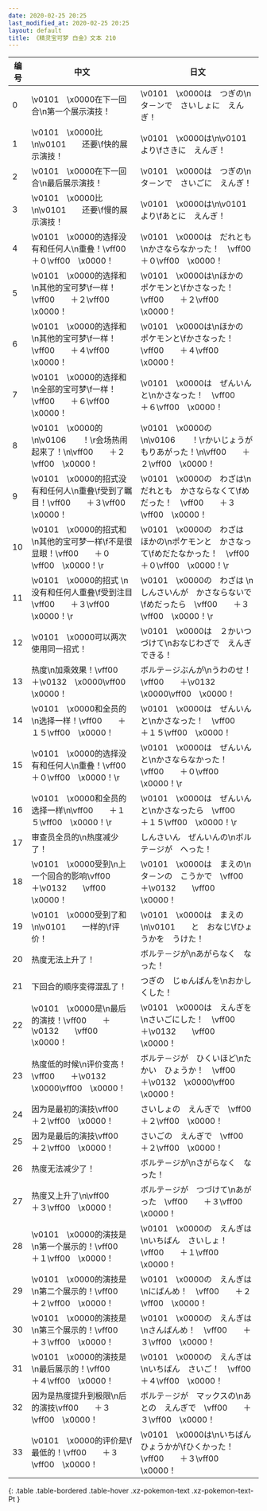 ```yaml
---
date: 2020-02-25 20:25
last_modified_at: 2020-02-25 20:25
layout: default
title: 《精灵宝可梦 白金》文本 210
---
```

| 编号 | 中文 | 日文 |
| ---- | ---- | ---- |
| 0 | \v0101　\x0000在下一回合\n第一个展示演技！ | \v0101　\x0000は　つぎの\nタ－ンで　さいしょに　えんぎ！ |
| 1 | \v0101　\x0000比\n\v0101　　还要\f快的展示演技！ | \v0101　\x0000は\n\v0101　　より\fさきに　えんぎ！ |
| 2 | \v0101　\x0000在下一回合\n最后展示演技！ | \v0101　\x0000は　つぎの\nタ－ンで　さいごに　えんぎ！ |
| 3 | \v0101　\x0000比\n\v0101　　还要\f慢的展示演技！ | \v0101　\x0000は\n\v0101　　より\fあとに　えんぎ！ |
| 4 | \v0101　\x0000的选择没有和任何人\n重叠！\vff00　　＋０\vff00　\x0000！ | \v0101　\x0000は　だれとも\nかさならなかった！　\vff00　　＋０\vff00　\x0000！ |
| 5 | \v0101　\x0000的选择和\n其他的宝可梦\f一样！\vff00　　＋２\vff00　\x0000！ | \v0101　\x0000は\nほかの　ポケモンと\fかさなった！　\vff00　　＋２\vff00　\x0000！ |
| 6 | \v0101　\x0000的选择和\n其他的宝可梦\f一样！\vff00　　＋４\vff00　\x0000！ | \v0101　\x0000は\nほかの　ポケモンと\fかさなった！　\vff00　　＋４\vff00　\x0000！ |
| 7 | \v0101　\x0000的选择和\n全部的宝可梦\f一样！\vff00　　＋６\vff00　\x0000！ | \v0101　\x0000は　ぜんいんと\nかさなった！　\vff00　　＋６\vff00　\x0000！ |
| 8 | \v0101　\x0000的\n\v0106　　！\r会场热闹起来了！\n\vff00　　＋２\vff00　\x0000！ | \v0101　\x0000の\n\v0106　　！\rかいじょうが　もりあがった！\n\vff00　　＋２\vff00　\x0000！ |
| 9 | \v0101　\x0000的招式没有和任何人\n重叠\f受到了瞩目！\vff00　　＋３\vff00　\x0000！ | \v0101　\x0000の　わざは\nだれとも　かさならなくて\fめだった！　\vff00　　＋３\vff00　\x0000！ |
| 10 | \v0101　\x0000的招式和\n其他的宝可梦一样\f不是很显眼！\vff00　　＋０\vff00　\x0000！\r | \v0101　\x0000の　わざは　ほかの\nポケモンと　かさなって\fめだたなかった！　\vff00　　＋０\vff00　\x0000！\r |
| 11 | \v0101　\x0000的招式 \n没有和任何人重叠\f受到注目\vff00　　＋３\vff00　\x0000！\r | \v0101　\x0000の　わざは \nしんさいんが　かさならないで\fめだったら　\vff00　　＋３\vff00　\x0000！\r |
| 12 | \v0101　\x0000可以两次使用同一招式！ | \v0101　\x0000は　２かいつづけて\nおなじわざで　えんぎできる！ |
| 13 | 热度\n加乘效果！\vff00　　＋\v0132　\x0000\vff00　\x0000！ | ボルテ－ジぶんが\nうわのせ！　\vff00　　＋\v0132　\x0000\vff00　\x0000！ |
| 14 | \v0101　\x0000和全员的\n选择一样！\vff00　　＋１５\vff00　\x0000！ | \v0101　\x0000は　ぜんいんと\nかさなった！　\vff00　　＋１５\vff00　\x0000！ |
| 15 | \v0101　\x0000的选择没有和任何人\n重叠！\vff00　　＋０\vff00　\x0000！\r | \v0101　\x0000は　ぜんいんと\nかさならなかった！　\vff00　　＋０\vff00　\x0000！\r |
| 16 | \v0101　\x0000和全员的选择一样\n\vff00　　＋１５\vff00　\x0000！\r | \v0101　\x0000は　ぜんいんと\nかさなったら　\vff00　　＋１５\vff00　\x0000！\r |
| 17 | 审查员全员的\n热度减少了！ | しんさいん　ぜんいんの\nボルテ－ジが　へった！ |
| 18 | \v0101　\x0000受到\n上一个回合的影响\vff00　　＋\v0132　　\vff00　\x0000！ | \v0101　\x0000は　まえの\nタ－ンの　こうかで　\vff00　　＋\v0132　　\vff00　\x0000！ |
| 19 | \v0101　\x0000受到了和\n\v0101　　一样的\f评价！ | \v0101　\x0000は　まえの\n\v0101　　と　おなじ\fひょうかを　うけた！ |
| 20 | 热度无法上升了！ | ボルテ－ジが\nあがらなく　なった！ |
| 21 | 下回合的顺序变得混乱了！ | つぎの　じゅんばんを\nおかしくした！ |
| 22 | \v0101　\x0000是\n最后的演技！\vff00　　＋\v0132　　\vff00　\x0000！ | \v0101　\x0000は　えんぎを\nさいごにした！　\vff00　　＋\v0132　　\vff00　\x0000！ |
| 23 | 热度低的时候\n评价变高！\vff00　　＋\v0132　\x0000\vff00　\x0000！ | ボルテ－ジが　ひくいほど\nたかい　ひょうか！　\vff00　　＋\v0132　\x0000\vff00　\x0000！ |
| 24 | 因为是最初的演技\vff00　　＋２\vff00　\x0000！ | さいしょの　えんぎで　\vff00　　＋２\vff00　\x0000！ |
| 25 | 因为是最后的演技\vff00　　＋２\vff00　\x0000！ | さいごの　えんぎで　\vff00　　＋２\vff00　\x0000！ |
| 26 | 热度无法减少了！ | ボルテ－ジが\nさがらなく　なった！ |
| 27 | 热度又上升了\n\vff00　　＋３\vff00　\x0000！ | ボルテ－ジが　つづけて\nあがった　\vff00　　＋３\vff00　\x0000！ |
| 28 | \v0101　\x0000的演技是\n第一个展示的！\vff00　　＋１\vff00　\x0000！ | \v0101　\x0000の　えんぎは\nいちばん　さいしょ！　\vff00　　＋１\vff00　\x0000！ |
| 29 | \v0101　\x0000的演技是\n第二个展示的！\vff00　　＋２\vff00　\x0000！ | \v0101　\x0000の　えんぎは\nにばんめ！　\vff00　　＋２\vff00　\x0000！ |
| 30 | \v0101　\x0000的演技是\n第三个展示的！\vff00　　＋３\vff00　\x0000！ | \v0101　\x0000の　えんぎは\nさんばんめ！　\vff00　　＋３\vff00　\x0000！ |
| 31 | \v0101　\x0000的演技是\n最后展示的！\vff00　　＋４\vff00　\x0000！ | \v0101　\x0000の　えんぎは\nいちばん　さいご！　\vff00　　＋４\vff00　\x0000！ |
| 32 | 因为是热度提升到极限\n后的演技\vff00　　＋３\vff00　\x0000！ | ボルテ－ジが　マックスの\nあとの　えんぎで　\vff00　　＋３\vff00　\x0000！ |
| 33 | \v0101　\x0000的评价是\f最低的！\vff00　　＋３\vff00　\x0000！ | \v0101　\x0000は\nいちばん　ひょうかが\fひくかった！　\vff00　　＋３\vff00　\x0000！ |
{: .table .table-bordered .table-hover .xz-pokemon-text .xz-pokemon-text-Pt }